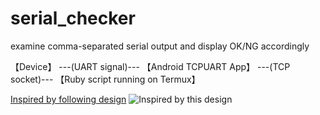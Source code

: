 # serial_checker
examine comma-separated serial output and display OK/NG accordingly

【Device】 ---(UART signal)--- 【Android TCPUART App】 ---(TCP socket)--- 【Ruby script running on Termux】

[Inspired by following design](https://www.danbp.org/p/en/node/140)
![Inspired by this design](https://www.danbp.org/p/sites/default/files/inline-images/Johnny-Five-Android-Termux.PNG)
